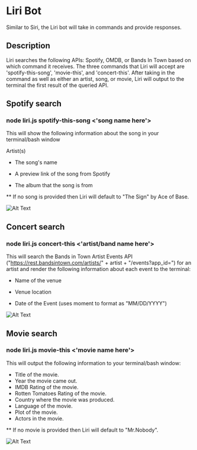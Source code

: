 # Liri Bot
Similar to Siri, the Liri bot will take in commands and provide responses. 

## Description

Liri searches the following APIs: Spotify, OMDB, or Bands In Town based on which command it receives. The three commands that Liri will accept are 'spotify-this-song', 'movie-this', and 'concert-this'. After taking in the command as well as either an artist, song, or movie, Liri will output to the terminal the first result of the queried API.

Spotify search
------
### node liri.js spotify-this-song <'song name here'>

This will show the following information about the song in your terminal/bash window

Artist(s)

  * The song's name

  * A preview link of the song from Spotify

  * The album that the song is from
  
  ** If no song is provided then Liri will default to "The Sign" by Ace of Base.


![Alt Text](http://g.recordit.co/JKATHNmBt0.gif)

Concert search
------
### node liri.js concert-this <'artist/band name here'>

This will search the Bands in Town Artist Events API ("https://rest.bandsintown.com/artists/" + artist + "/events?app_id=") for an artist and render the following information about each event to the terminal:

  * Name of the venue

  * Venue location

  * Date of the Event (uses moment to format as "MM/DD/YYYY")

![Alt Text](http://g.recordit.co/rlRl35WFul.gif)

Movie search
------
### node liri.js movie-this <'movie name here'>

This will output the following information to your terminal/bash window:

  * Title of the movie.
  * Year the movie came out.
  * IMDB Rating of the movie.
  * Rotten Tomatoes Rating of the movie.
  * Country where the movie was produced.
  * Language of the movie.
  * Plot of the movie.
  * Actors in the movie.
  
  ** If no movie is provided then Liri will default to "Mr.Nobody".


![Alt Text](http://g.recordit.co/gYYvDGSb8S.gif)

